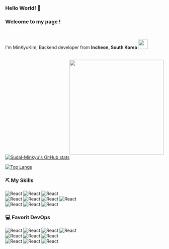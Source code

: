 ### Hello World! 👋

<h3>Welcome to my page !</h3>
</br>
<p>I'm MinKyuKim, Backend developer from <b>Incheon, South Korea</b>
<img src="https://cdn-icons-png.flaticon.com/512/330/330591.png" width="30"/></p>

<br />

<img align="right" src="https://blogfiles.pstatic.net/MjAyMjA3MDFfMTc5/MDAxNjU2NjU4MjY3NzYz.Igvodo9scE3z2Jx7FAJ39pEdZlx4qb4NbVHxAJnPGpIg.3UZQFcmk327WJmj0KRxU_q2JEfo_8WurC3iR-CVJ__og.JPEG.gkstls2006/%EC%88%98%EB%8B%AC.jpeg?type=w2" width=300 />

[![Sudal-Minkyu's GitHub stats](https://github-readme-stats.vercel.app/api?username=Sudal-Minkyu&count_private=true&show_icons=true&theme=tokyonight)](https://github.com/anuraghazra/github-readme-stats)

[![Top Langs](https://github-readme-stats.vercel.app/api/top-langs/?username=Sudal-Minkyu&layout=compact)](https://github.com/anuraghazra/github-readme-stats)

<h3> ⛏️ My Skills </h3>
<p>
  <img alt="React" src="https://img.shields.io/badge/-HTML5-F05032?style=for-the-badge&logo=html5&logoColor=ffffff" />
  <img alt="React" src="https://img.shields.io/badge/-Nodejs-43853d?style=for-the-badge&logo=Node.js&logoColor=white" />
  <img alt="React" src="https://img.shields.io/badge/-JavaScript-%23F7DF1C?style=for-the-badge&logo=javascript&logoColor=000000&labelColor=%23F7DF1C&color=%23FFCE5A" />
  <br/>
  <img alt="React" src="https://img.shields.io/badge/Java-007396?style=for-the-badge&logo=Java&logoColor=white" />
  <img alt="React" src="https://img.shields.io/badge/JUnit5-25A162?style=for-the-badge&logo=JUnit5&logoColor=white" />
  <img alt="React" src="https://img.shields.io/badge/Spring-6DB33F?style=for-the-badge&logo=Spring&logoColor=white" />
  <img alt="React" src="https://img.shields.io/badge/Python-3776AB?style=for-the-badge&logo=Python&logoColor=white" />
  <br/>
  <img alt="React" src="https://img.shields.io/badge/-AWS-43853d?style=for-the-badge&logo=AmazonAWS&logoColor=white" />
  <img alt="React" src="https://img.shields.io/badge/MariaDB-DBA901?style=for-the-badge&logo=MariaDB&logoColor=white" />
  <img alt="React" src="https://img.shields.io/badge/PostgreSQL-4169E1?style=for-the-badge&logo=PostgreSQL&logoColor=white" />
</p>

<h3> 💻 Favorit DevOps </h3>
<p>
  <img alt="React" src="https://img.shields.io/badge/-Git-F05032?style=for-the-badge&logo=git&logoColor=ffffff" />
  <img alt="React" src="https://img.shields.io/badge/-Docker-46a2f1?style=for-the-badge&logo=docker&logoColor=ffffff" />
  <img alt="React" src="https://img.shields.io/badge/Flask-000000?style=for-the-badge&logo=Flask&logoColor=white" />
  <img alt="React" src="https://img.shields.io/badge/Linux-FCC624?style=for-the-badge&logo=Linux&logoColor=white" />
  <br/>
  <img alt="React" src="https://img.shields.io/badge/-Redmine-B32024?style=for-the-badge&logo=Redmine&logoColor=ffffff" />
  <img alt="React" src="https://img.shields.io/badge/-Slack-A901DB?style=for-the-badge&logo=Slack&logoColor=ffffff" />
  <img alt="React" src="https://img.shields.io/badge/-Jenkins-D24939?style=for-the-badge&logo=Jenkins&logoColor=ffffff" />
  <br/>
  <img alt="React" src="https://img.shields.io/badge/-Swagger-85EA2D?style=for-the-badge&logo=Swagger&logoColor=ffffff" />
  <img alt="React" src="https://img.shields.io/badge/-Postman-FF6C37?style=for-the-badge&logo=Postman&logoColor=ffffff" />
  <img alt="React" src="https://img.shields.io/badge/-Sourcetree-0052CC?style=for-the-badge&logo=Sourcetree&logoColor=ffffff" />
</p>


